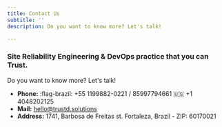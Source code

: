 ```yaml
---
title: Contact Us
subtitle: ''
description: Do you want to know more? Let's talk!

---
```

### Site Reliability Engineering & DevOps practice that you can Trust.

Do you want to know more? Let's talk!

* **Phone:** 
  :flag-brazil: +55 1199882-0221 / 85997794661
  :us: +1 4048202125
* **Mail:** hello@trustd.solutions
* **Address:** 1741, Barbosa de Freitas st. Fortaleza, Brazil - ZIP: 60170021